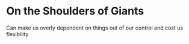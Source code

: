 # On the Shoulders of Giants

Can make us overly dependent on things out of our control and cost us flexibility

